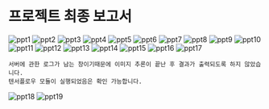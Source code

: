 # 프로젝트 최종 보고서

![ppt1](https://user-images.githubusercontent.com/43947747/50070614-0a7ad600-0212-11e9-9de3-3f5b7f80dfb9.PNG)
![ppt2](https://user-images.githubusercontent.com/43947747/50070624-149cd480-0212-11e9-9c87-e4fec44c878f.PNG)
![ppt3](https://user-images.githubusercontent.com/43947747/50070630-1a92b580-0212-11e9-9440-5912c821dde1.PNG)
![ppt4](https://user-images.githubusercontent.com/43947747/50070634-21b9c380-0212-11e9-86e4-744d95a8acba.PNG)
![ppt5](https://user-images.githubusercontent.com/43947747/50070642-2aaa9500-0212-11e9-99c6-54eaf6cb907b.PNG)
![ppt6](https://user-images.githubusercontent.com/43947747/50070643-2b432b80-0212-11e9-96c3-c6a38fb731d9.PNG)
![ppt7](https://user-images.githubusercontent.com/43947747/50071027-af49e300-0213-11e9-8509-a1b23c5b888a.PNG)
![ppt8](https://user-images.githubusercontent.com/43947747/50070648-2ed6b280-0212-11e9-96f5-749e4bda82e7.PNG)
![ppt9](https://user-images.githubusercontent.com/43947747/50070650-2ed6b280-0212-11e9-9f88-782a47253348.PNG)
![ppt10](https://user-images.githubusercontent.com/43947747/50070651-2ed6b280-0212-11e9-8a7d-25493d8c6992.PNG)
![ppt11](https://user-images.githubusercontent.com/43947747/50070652-2f6f4900-0212-11e9-87be-e0941ab45f05.PNG)
![ppt12](https://user-images.githubusercontent.com/43947747/50070653-2f6f4900-0212-11e9-9299-c2b97653116b.PNG)
![ppt13](https://user-images.githubusercontent.com/43947747/50070654-2f6f4900-0212-11e9-8025-57fc46b05283.PNG)
![ppt14](https://user-images.githubusercontent.com/43947747/50070763-a3115600-0212-11e9-8de4-c44bf7d615bd.PNG)
![ppt15](https://user-images.githubusercontent.com/43947747/50070657-3007df80-0212-11e9-98bf-cd3e5437e079.PNG)
![ppt16](https://user-images.githubusercontent.com/43947747/50070659-3007df80-0212-11e9-82ba-6c02c3f6167c.PNG)
![ppt17](https://user-images.githubusercontent.com/43947747/50070660-30a07600-0212-11e9-9d34-86aa3ad5bc2f.PNG)
```
서버에 관한 로그가 남는 창이기때문에 이미지 추론이 끝난 후 결과가 출력되도록 하지 않았습니다.
텐서플로우 모듈이 실행되었음은 확인 가능합니다.
```
![ppt18](https://user-images.githubusercontent.com/43947747/50070661-30a07600-0212-11e9-98a6-113acf2b9580.PNG)
![ppt19](https://user-images.githubusercontent.com/43947747/50070662-30a07600-0212-11e9-9412-9623a4ba0401.PNG)

